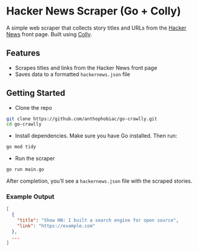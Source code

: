 # Hacker News Scraper (Go + Colly)

A simple web scraper that collects story titles and URLs from the [Hacker News](https://news.ycombinator.com/) front page. 
Built using [Colly](https://github.com/gocolly/colly).

## Features

- Scrapes titles and links from the Hacker News front page
- Saves data to a formatted `hackernews.json` file

## Getting Started

* Clone the repo
```bash
git clone https://github.com/anthophobiac/go-crawlly.git
cd go-crawlly
```
* Install dependencies. Make sure you have Go installed. Then run:
```bash
go mod tidy
```
* Run the scraper
```bash
go run main.go
```
After completion, you’ll see a `hackernews.json` file with the scraped stories.

### Example Output
```json
[
  {
    "title": "Show HN: I built a search engine for open source",
    "link": "https://example.com"
  },
  ...
]
```